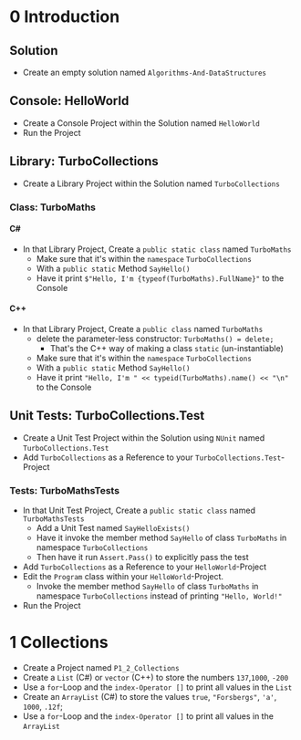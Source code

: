 # 0 Introduction

## Solution
- Create an empty solution named `Algorithms-And-DataStructures`

## Console: HelloWorld
- Create a Console Project within the Solution named `HelloWorld`
- Run the Project

## Library: TurboCollections
- Create a Library Project within the Solution named `TurboCollections`

### Class: TurboMaths

#### C#
- In that Library Project, Create a `public static class` named `TurboMaths`
  - Make sure that it's within the `namespace` `TurboCollections`
  - With a `public static` Method `SayHello()`
  - Have it print `$"Hello, I'm {typeof(TurboMaths).FullName}"` to the Console

#### C++
- In that Library Project, Create a `public class` named `TurboMaths`
  - delete the parameter-less constructor: `TurboMaths() = delete;`
    - That's the C++ way of making a class `static` (un-instantiable)
  - Make sure that it's within the `namespace` `TurboCollections`
  - With a `public static` Method `SayHello()`
  - Have it print `"Hello, I'm " << typeid(TurboMaths).name() << "\n"` to the Console

## Unit Tests: TurboCollections.Test
- Create a Unit Test Project within the Solution using `NUnit` named `TurboCollections.Test`
- Add `TurboCollections` as a Reference to your `TurboCollections.Test`-Project

### Tests: TurboMathsTests
- In that Unit Test Project, Create a `public static class` named `TurboMathsTests`
  - Add a Unit Test named `SayHelloExists()`
  - Have it invoke the member method `SayHello` of class `TurboMaths` in namespace `TurboCollections`
  - Then have it run `Assert.Pass()` to explicitly pass the test
- Add `TurboCollections` as a Reference to your `HelloWorld`-Project
- Edit the `Program` class within your `HelloWorld`-Project.
  - Invoke the member method `SayHello` of class `TurboMaths` in namespace `TurboCollections` instead of printing `"Hello, World!"`
- Run the Project

# 1 Collections
- Create a Project named `P1_2_Collections`
- Create a `List` (C#) or `vector` (C++) to store the numbers `137`,`1000`, `-200`
- Use a `for`-Loop and the `index-Operator []` to print all values in the `List`
- Create an `ArrayList` (C#) to store the values `true`, `"Forsbergs"`, `'a'`, `1000`, `.12f`;
- Use a `for`-Loop and the `index-Operator []` to print all values in the `ArrayList`